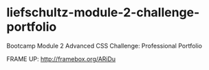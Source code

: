# liefschultz-module-2-challenge-portfolio
Bootcamp Module 2 Advanced CSS Challenge: Professional Portfolio

FRAME UP: http://framebox.org/ARiDu
